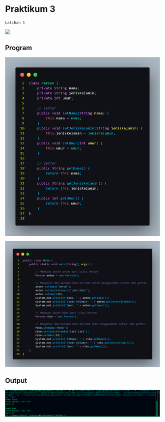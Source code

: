 # Praktikum 3

```
Latihan 1
```
![](screenshot1/soal1.png)
## Program

![](screenshot/person.png)

![](screenshot/main.png)

## Output

![](screenshot/output.png)
